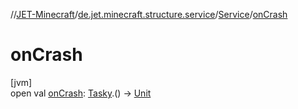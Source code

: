 //[JET-Minecraft](../../../index.md)/[de.jet.minecraft.structure.service](../index.md)/[Service](index.md)/[onCrash](on-crash.md)

# onCrash

[jvm]\
open val [onCrash](on-crash.md): [Tasky](../../de.jet.minecraft.tool.timing.tasky/-tasky/index.md).() -&gt; [Unit](https://kotlinlang.org/api/latest/jvm/stdlib/kotlin/-unit/index.html)
